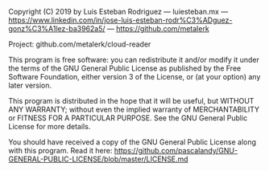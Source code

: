 Copyright (C) 2019 by Luis Esteban Rodriguez
— luiesteban.mx
— https://www.linkedin.com/in/jose-luis-esteban-rodr%C3%ADguez-gonz%C3%A1lez-ba3962a5/
— https://github.com/metalerk

Project:
github.com/metalerk/cloud-reader

This program is free software: you can redistribute it and/or modify 
it under the terms of the GNU General Public License as published by 
the Free Software Foundation, either version 3 of the License, or 
(at your option) any later version.

This program is distributed in the hope that it will be useful, 
but WITHOUT ANY WARRANTY; without even the implied warranty of MERCHANTABILITY
or FITNESS FOR A PARTICULAR PURPOSE.  See the GNU General Public License for more details.

You should have received a copy of the GNU General Public License
along with this program. Read it here:
https://github.com/pascalandy/GNU-GENERAL-PUBLIC-LICENSE/blob/master/LICENSE.md